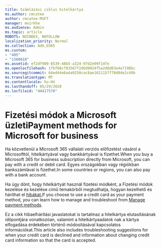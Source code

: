 ```yaml
---
title: Számlázási ciklus hitelkártya
ms.author: cmcatee
author: cmcatee-MSFT
manager: mnirkhe
ms.audience: Admin
ms.topic: article
ROBOTS: NOINDEX, NOFOLLOW
localization_priority: Normal
ms.collection: Adm_O365
ms.custom:
- "485"
- "1500018"
ms.assetid: ef2df989-8539-48b5-a324-97d2e09f14fe
ms.openlocfilehash: 1fbf68cf83567f2d6d9024f5a2d8d83e4e7198bc
ms.sourcegitcommit: 64ed44e6ada9250cac8ae1621157f78d0de2c49b
ms.translationtype: MT
ms.contentlocale: hu-HU
ms.lasthandoff: 05/29/2020
ms.locfileid: "44417570"
---
```

# <a name="payment-methods-for-microsoft-for-business"></a><span data-ttu-id="edcf4-102">Fizetési módok a Microsoft üzleti</span><span class="sxs-lookup"><span data-stu-id="edcf4-102">Payment methods for Microsoft for business</span></span>

<span data-ttu-id="edcf4-103">Ha közvetlenül a Microsoft 365 vállalati verziós előfizetést vásárol a Microsofttól, hitelkártyával vagy bankkártyával is fizethet.</span><span class="sxs-lookup"><span data-stu-id="edcf4-103">When you buy a Microsoft 365 for business subscription directly from Microsoft, you can pay with a credit or debit card.</span></span> <span data-ttu-id="edcf4-104">Egyes országokban vagy régiókban bankszámlával is fizethet.</span><span class="sxs-lookup"><span data-stu-id="edcf4-104">In some countries or regions, you can also pay with a bank account.</span></span>
  
<span data-ttu-id="edcf4-105">Ha úgy dönt, hogy hitelkártyát használ fizetési módként, a Fizetési módok kezelése és kezelése című témakörből megtudhatja, hogyan kezelhető és háríthat el [hibákat.](https://docs.microsoft.com/microsoft-365/commerce/billing-and-payments/manage-payment-methods)</span><span class="sxs-lookup"><span data-stu-id="edcf4-105">If you choose to use a credit card as your payment method, you can learn how to manage and troubleshoot from [Manage payment methods](https://docs.microsoft.com/microsoft-365/commerce/billing-and-payments/manage-payment-methods).</span></span>
  
<span data-ttu-id="edcf4-106">Ez a cikk hibaelhárítási javaslatokat is tartalmaz a hitelkártya elutasításának időpontjára vonatkozóan, valamint a hitelkártyaadatok nak a kártya elfogadása érdekében történő módosításával kapcsolatos információkat.</span><span class="sxs-lookup"><span data-stu-id="edcf4-106">This article also includes troubleshooting suggestions for when your credit card is declined and information about changing credit card information so that the card is accepted.</span></span>